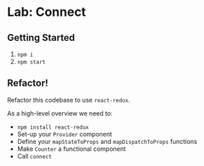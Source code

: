 # Lab: Connect

## Getting Started

1. `npm i`
2. `npm start`

## Refactor!

Refactor this codebase to use `react-redux`. 

As a high-level overview we need to:
- `npm install react-redux`
- Set-up your `Provider` component
- Define your `mapStateToProps` and `mapDispatchToProps` functions
- Make `Counter` a functional component
- Call `connect`

